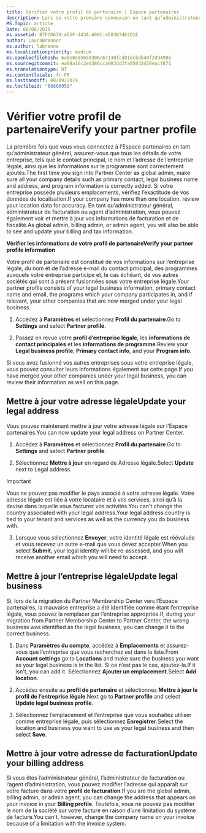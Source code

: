 ```yaml
---
title: Vérifier votre profil de partenaire | Espace partenaires
description: Lors de votre première connexion en tant qu’administrateur, vérifiez que vos détails de support sont corrects, déposez des demandes d'exonération fiscale le cas échéant, puis examinez les informations de contact dans votre profil.
MS.Topic: article
Date: 08/06/2019
ms.assetid: B7FCD670-465F-443A-A80C-4E83B74E2D1E
author: LauraBrenner
ms.author: labrenne
ms.localizationpriority: medium
ms.openlocfilehash: 6a8e8e85650306c67130fcd91dcbdb40f2d9498b
ms.sourcegitcommit: ea68a16c2ed386cca983dd3fa85032450eacf871
ms.translationtype: HT
ms.contentlocale: fr-FR
ms.lasthandoff: 08/09/2019
ms.locfileid: "68860959"
---
```

# <a name="verify-your-partner-profile"></a><span data-ttu-id="8d154-103">Vérifier votre profil de partenaire</span><span class="sxs-lookup"><span data-stu-id="8d154-103">Verify your partner profile</span></span>

<span data-ttu-id="8d154-104">La première fois que vous vous connectez à l’Espace partenaires en tant qu’administrateur général, assurez-vous que tous les détails de votre entreprise, tels que le contact principal, le nom et l’adresse de l’entreprise légale, ainsi que les informations sur le programme sont correctement ajoutés.</span><span class="sxs-lookup"><span data-stu-id="8d154-104">The first time you sign into Partner Center as  global admin, make sure all your company details such as primary contact, legal business name and address, and program information is correctly added.</span></span> <span data-ttu-id="8d154-105">Si votre entreprise possède plusieurs emplacements, vérifiez l’exactitude de vos données de localisation.</span><span class="sxs-lookup"><span data-stu-id="8d154-105">If your company has more than one location, review your location data for accuracy.</span></span> <span data-ttu-id="8d154-106">En tant qu’administrateur général, administrateur de facturation ou agent d’administration, vous pouvez également voir et mettre à jour vos informations de facturation et de fiscalité.</span><span class="sxs-lookup"><span data-stu-id="8d154-106">As global admin, billing admin, or admin agent, you will also be able to see and update your billing and tax information.</span></span> 

<span data-ttu-id="8d154-107">**Vérifier les informations de votre profil de partenaire**</span><span class="sxs-lookup"><span data-stu-id="8d154-107">**Verify your partner profile information**</span></span>

<span data-ttu-id="8d154-108">Votre profil de partenaire est constitué de vos informations sur l’entreprise légale, du nom et de l’adresse e-mail du contact principal, des programmes auxquels votre entreprise participe et, le cas échéant, de vos autres sociétés qui sont à présent fusionnées sous votre entreprise légale.</span><span class="sxs-lookup"><span data-stu-id="8d154-108">Your partner profile consists of your legal business information, primary contact name and email, the programs which your company participates in, and if relevant, your other companies that are now merged under your legal business.</span></span>

1.  <span data-ttu-id="8d154-109">Accédez à **Paramètres** et sélectionnez **Profil du partenaire**.</span><span class="sxs-lookup"><span data-stu-id="8d154-109">Go to **Settings** and select **Partner profile**.</span></span>

2.  <span data-ttu-id="8d154-110">Passez en revue votre **profil d’entreprise légale**, les **informations de contact principales** et les **informations de programme**.</span><span class="sxs-lookup"><span data-stu-id="8d154-110">Review your **Legal business profile**, **Primary contact info**, and your **Program info**.</span></span>

<span data-ttu-id="8d154-111">Si vous avez fusionné vos autres entreprises sous votre entreprise légale, vous pouvez consulter leurs informations également sur cette page.</span><span class="sxs-lookup"><span data-stu-id="8d154-111">If you have merged your other companies under your legal business, you can review their information as well on this page.</span></span>

## <a name="update-your-legal-address"></a><span data-ttu-id="8d154-112">Mettre à jour votre adresse légale</span><span class="sxs-lookup"><span data-stu-id="8d154-112">Update your legal address</span></span>

<span data-ttu-id="8d154-113">Vous pouvez maintenant mettre à jour votre adresse légale sur l’Espace partenaires.</span><span class="sxs-lookup"><span data-stu-id="8d154-113">You can now update your legal address on Partner Center.</span></span>

1. <span data-ttu-id="8d154-114">Accédez à **Paramètres** et sélectionnez **Profil du partenaire**.</span><span class="sxs-lookup"><span data-stu-id="8d154-114">Go to **Settings** and select **Partner profile**.</span></span> 

2. <span data-ttu-id="8d154-115">Sélectionnez **Mettre à jour** en regard de Adresse légale.</span><span class="sxs-lookup"><span data-stu-id="8d154-115">Select **Update** next to Legal address.</span></span> 

>[!Important]
><span data-ttu-id="8d154-116">Vous ne pouvez pas modifier le pays associé à votre adresse légale. Votre adresse légale est liée à votre locataire et à vos services, ainsi qu’à la devise dans laquelle vous facturez vos activités.</span><span class="sxs-lookup"><span data-stu-id="8d154-116">You can't change the country associated with your legal address.Your legal address country is tied to your tenant and services as well as the currency you do business with.</span></span> 

3. <span data-ttu-id="8d154-117">Lorsque vous sélectionnez **Envoyer**, votre identité légale est réévaluée et vous recevez un autre e-mail que vous devez accepter.</span><span class="sxs-lookup"><span data-stu-id="8d154-117">When you select **Submit**, your legal identity will be re-assessed, and you will receive another email which you will need to accept.</span></span>

## <a name="update-legal-business"></a><span data-ttu-id="8d154-118">Mettre à jour l’entreprise légale</span><span class="sxs-lookup"><span data-stu-id="8d154-118">Update legal business</span></span>

<span data-ttu-id="8d154-119">Si, lors de la migration du Partner Membership Center vers l’Espace partenaires, la mauvaise entreprise a été identifiée comme étant l’entreprise légale, vous pouvez la remplacer par l’entreprise appropriée.</span><span class="sxs-lookup"><span data-stu-id="8d154-119">If, during your migration from Partner Membership Center to Partner Center, the wrong business was identified as the legal business, you can change it to the correct business.</span></span>

1. <span data-ttu-id="8d154-120">Dans **Paramètres du compte**, accédez à **Emplacements** et assurez-vous que l’entreprise que vous recherchez est dans la liste.</span><span class="sxs-lookup"><span data-stu-id="8d154-120">From **Account settings** go to **Locations** and make sure the business you want as your legal business is in the list.</span></span> <span data-ttu-id="8d154-121">Si ce n’est pas le cas, ajoutez-la.</span><span class="sxs-lookup"><span data-stu-id="8d154-121">If it isn't, you can add it.</span></span> <span data-ttu-id="8d154-122">Sélectionnez **Ajouter un emplacement**.</span><span class="sxs-lookup"><span data-stu-id="8d154-122">Select **Add location**.</span></span>

2.  <span data-ttu-id="8d154-123">Accédez ensuite au **profil de partenaire** et sélectionnez **Mettre à jour le profil de l’entreprise légale**.</span><span class="sxs-lookup"><span data-stu-id="8d154-123">Next go to **Partner profile** and select **Update legal business profile**.</span></span>

3.  <span data-ttu-id="8d154-124">Sélectionnez l’emplacement et l’entreprise que vous souhaitez utiliser comme entreprise légale, puis sélectionnez **Enregistrer**.</span><span class="sxs-lookup"><span data-stu-id="8d154-124">Select the location and business you want to use as your legal business and then select **Save**.</span></span>

## <a name="update-your-billing-address"></a><span data-ttu-id="8d154-125">Mettre à jour votre adresse de facturation</span><span class="sxs-lookup"><span data-stu-id="8d154-125">Update your billing address</span></span>

<span data-ttu-id="8d154-126">Si vous êtes l’administrateur général, l’administrateur de facturation ou l’agent d’administration, vous pouvez modifier l’adresse qui apparaît sur votre facture dans votre **profil de facturation**.</span><span class="sxs-lookup"><span data-stu-id="8d154-126">If you are the global admin, billing admin, or admin agent, you can change the address that appears on your invoice in your **Billing profile**.</span></span> <span data-ttu-id="8d154-127">Toutefois, vous ne pouvez pas modifier le nom de la société sur votre facture en raison d’une limitation du système de facture.</span><span class="sxs-lookup"><span data-stu-id="8d154-127">You can't, however, change the company name on your invoice because of a limitation with the invoice system.</span></span>

 


